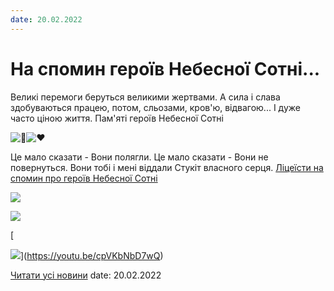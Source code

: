 ```yaml
---
date: 20.02.2022
---
```

# На спомин героїв Небесної Сотні...

Великі перемоги беруться великими жертвами. А сила і слава здобуваються працею, потом, сльозами, кров'ю, відвагою... І дуже часто ціною життя.
Пам'яті героїв Небесної Сотні

![🖤](https://static.xx.fbcdn.net/images/emoji.php/v9/t0/1/16/1f5a4.png)![♥️](https://static.xx.fbcdn.net/images/emoji.php/v9/tac/1/16/2665.png)

Це мало сказати - Вони полягли.
Це мало сказати - Вони не повернуться.
Вони тобі і мені віддали
Стукіт власного серця.
[Ліцеїсти на спомин про героїв Небесної Сотні](https://youtu.be/PftEApw8acA)

![](/images/blog/на-спомин-героїв-небесної-сотні/небеснасотня2022.jpg)

![](/images/blog/на-спомин-героїв-небесної-сотні/зображення_viber_2022-02-20_19-59-31-568.jpg)

[

![](/images/blog/на-спомин-героїв-небесної-сотні/нс1.png)](https://youtu.be/cpVKbNbD7wQ)

[Читати усі новини](/news)
date: 20.02.2022
